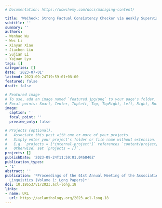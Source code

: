 ```yaml
---
# Documentation: https://wowchemy.com/docs/managing-content/

title: 'WeCheck: Strong Factual Consistency Checker via Weakly Supervised Learning'
subtitle: ''
summary: ''
authors:
- Wenhao Wu
- Wei Li
- Xinyan Xiao
- Jiachen Liu
- Sujian Li
- Yajuan Lyu
tags: []
categories: []
date: '2023-07-01'
lastmod: 2023-09-24T19:59:01+08:00
featured: false
draft: false

# Featured image
# To use, add an image named `featured.jpg/png` to your page's folder.
# Focal points: Smart, Center, TopLeft, Top, TopRight, Left, Right, BottomLeft, Bottom, BottomRight.
image:
  caption: ''
  focal_point: ''
  preview_only: false

# Projects (optional).
#   Associate this post with one or more of your projects.
#   Simply enter your project's folder or file name without extension.
#   E.g. `projects = ["internal-project"]` references `content/project/deep-learning/index.md`.
#   Otherwise, set `projects = []`.
projects: []
publishDate: '2023-09-24T11:59:01.046840Z'
publication_types:
- '1'
abstract: ''
publication: '*Proceedings of the 61st Annual Meeting of the Association for Computational
  Linguistics (Volume 1: Long Papers)*'
doi: 10.18653/v1/2023.acl-long.18
links:
- name: URL
  url: https://aclanthology.org/2023.acl-long.18
---
```

